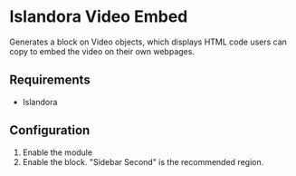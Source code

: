 # Islandora Video Embed

Generates a block on Video objects, which displays HTML code users can copy to embed the video on their own webpages.

## Requirements
* Islandora

## Configuration
1. Enable the module
2. Enable the block. "Sidebar Second" is the recommended region.

